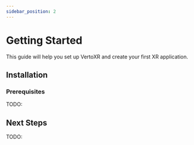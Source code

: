 ```yaml
---
sidebar_position: 2
---
```


# Getting Started

This guide will help you set up VertoXR and create your first XR application.

## Installation

### Prerequisites

TODO:

## Next Steps

TODO:
